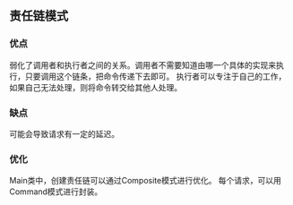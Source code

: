 ## 责任链模式
### 优点
弱化了调用者和执行者之间的关系。调用者不需要知道由哪一个具体的实现来执行，只要调用这个链条，把命令传递下去即可。
执行者可以专注于自己的工作，如果自己无法处理，则将命令转交给其他人处理。

### 缺点
可能会导致请求有一定的延迟。

### 优化
Main类中，创建责任链可以通过Composite模式进行优化。
每个请求，可以用Command模式进行封装。